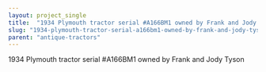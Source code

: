 ```yaml
---
layout: project_single
title:  "1934 Plymouth tractor serial #A166BM1 owned by Frank and Jody Tyson"
slug: "1934-plymouth-tractor-serial-a166bm1-owned-by-frank-and-jody-tyson"
parent: "antique-tractors"
---
```

1934 Plymouth tractor serial #A166BM1 owned by Frank and Jody Tyson